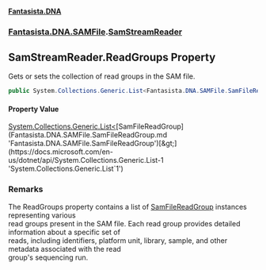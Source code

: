 #### [Fantasista.DNA](index.md 'index')
### [Fantasista.DNA.SAMFile](Fantasista.DNA.SAMFile.md 'Fantasista.DNA.SAMFile').[SamStreamReader](Fantasista.DNA.SAMFile.SamStreamReader.md 'Fantasista.DNA.SAMFile.SamStreamReader')

## SamStreamReader.ReadGroups Property

Gets or sets the collection of read groups in the SAM file.

```csharp
public System.Collections.Generic.List<Fantasista.DNA.SAMFile.SamFileReadGroup> ReadGroups { get; set; }
```

#### Property Value
[System.Collections.Generic.List&lt;](https://docs.microsoft.com/en-us/dotnet/api/System.Collections.Generic.List-1 'System.Collections.Generic.List`1')[SamFileReadGroup](Fantasista.DNA.SAMFile.SamFileReadGroup.md 'Fantasista.DNA.SAMFile.SamFileReadGroup')[&gt;](https://docs.microsoft.com/en-us/dotnet/api/System.Collections.Generic.List-1 'System.Collections.Generic.List`1')

### Remarks
The ReadGroups property contains a list of [SamFileReadGroup](Fantasista.DNA.SAMFile.SamFileReadGroup.md 'Fantasista.DNA.SAMFile.SamFileReadGroup') instances representing various  
read groups present in the SAM file. Each read group provides detailed information about a specific set of  
reads, including identifiers, platform unit, library, sample, and other metadata associated with the read  
group's sequencing run.